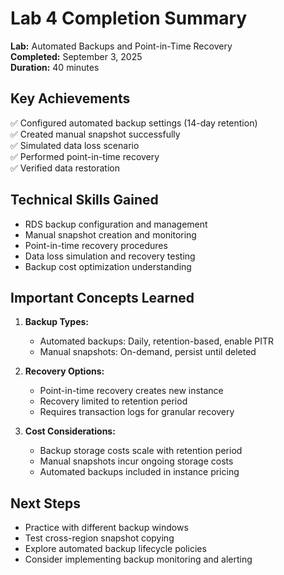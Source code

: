 # Lab 4 Completion Summary

**Lab:** Automated Backups and Point-in-Time Recovery  
**Completed:** September 3, 2025  
**Duration:** 40 minutes

## Key Achievements

✅ Configured automated backup settings (14-day retention)  
✅ Created manual snapshot successfully  
✅ Simulated data loss scenario  
✅ Performed point-in-time recovery  
✅ Verified data restoration

## Technical Skills Gained

- RDS backup configuration and management
- Manual snapshot creation and monitoring
- Point-in-time recovery procedures
- Data loss simulation and recovery testing
- Backup cost optimization understanding

## Important Concepts Learned

1. **Backup Types:**
   - Automated backups: Daily, retention-based, enable PITR
   - Manual snapshots: On-demand, persist until deleted

2. **Recovery Options:**
   - Point-in-time recovery creates new instance
   - Recovery limited to retention period
   - Requires transaction logs for granular recovery

3. **Cost Considerations:**
   - Backup storage costs scale with retention period
   - Manual snapshots incur ongoing storage costs
   - Automated backups included in instance pricing

## Next Steps

- Practice with different backup windows
- Test cross-region snapshot copying
- Explore automated backup lifecycle policies
- Consider implementing backup monitoring and alerting
